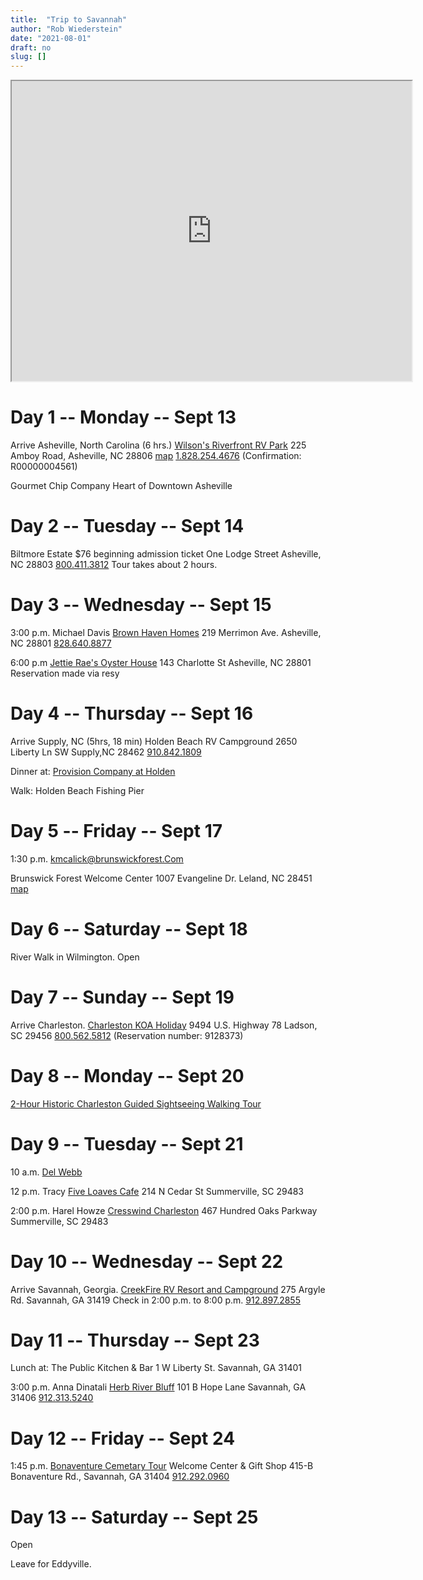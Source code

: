 ```yaml
---
title:  "Trip to Savannah"
author: "Rob Wiederstein"
date: "2021-08-01"
draft: no
slug: []
---
```


<iframe src="https://www.google.com/maps/d/embed?mid=1QzfH3KkQ3jnvZ7Y8ZwH7BGiUOy9BLX2A&hl=en" width="640" height="480"></iframe>


# Day 1 -- Monday -- Sept 13

Arrive Asheville, North Carolina (6 hrs.)
[Wilson's Riverfront RV Park](https://www.campspot.com/book/wilsonsrvpark)
225 Amboy Road, Asheville, NC 28806
[map](https://goo.gl/maps/JmVAByJksneAfcZH9)
<a href="tel:+18282544676">1.828.254.4676</a>
(Confirmation: R00000004561)

Gourmet Chip Company
Heart of Downtown Asheville

# Day 2 -- Tuesday -- Sept 14

Biltmore Estate
$76 beginning admission ticket
One Lodge Street Asheville, NC 28803
<a href="tel:+18004113812">800.411.3812</a>
Tour takes about 2 hours.

# Day 3 -- Wednesday -- Sept 15

3:00 p.m.
Michael Davis
[Brown Haven Homes](https://www.brownhavenhomes.com)
219 Merrimon Ave.
Asheville, NC 28801
<a href="tel:+18286408877">828.640.8877</a>

6:00 p.m
[Jettie Rae's Oyster House](https://jettieraes.com/)
143 Charlotte St
Asheville, NC 28801
Reservation made via resy

# Day 4 -- Thursday -- Sept 16
Arrive Supply, NC (5hrs, 18 min)
Holden Beach RV Campground
2650 Liberty Ln SW
Supply,NC 28462
<a href="tel:+19108421809">910.842.1809</a>

Dinner at:
[Provision Company at Holden](https://procohb.com/our-menu/)

Walk:
Holden Beach Fishing Pier

# Day 5 -- Friday -- Sept 17

1:30 p.m.
kmcalick@brunswickforest.Com
<!--Patrick Crean-->
Brunswick Forest
Welcome Center
1007 Evangeline Dr.
Leland, NC 28451 [map](https://www.google.com/maps/place/1007+Evangeline+Dr,+Leland,+NC+28451/@34.1965897,-78.0464519,17z/data=!3m1!4b1!4m5!3m4!1s0x89aa1967a4c8c2e9:0x53121516cb3ee43d!8m2!3d34.1965853!4d-78.0442632)


# Day 6 -- Saturday -- Sept 18

River Walk in Wilmington.
Open

# Day 7 -- Sunday -- Sept 19
Arrive Charleston.
[Charleston KOA Holiday](https://koa.com/campgrounds/charleston/)
9494 U.S. Highway 78
Ladson, SC 29456
<a href="tel:+800.562.5812">800.562.5812</a>
(Reservation number: 9128373)

# Day 8 -- Monday -- Sept 20

[2-Hour Historic Charleston Guided Sightseeing Walking Tour](https://www.tripadvisor.com/AttractionProductReview-g54171-d11456831-2_Hour_Historic_Charleston_Guided_Sightseeing_Walking_Tour-Charleston_South_Carolin.html)


# Day 9 -- Tuesday -- Sept 21

10 a.m. [Del Webb](https://www.delwebb.com/homes/south-carolina/charleston)

12 p.m.
Tracy
[Five Loaves Cafe](https://www.fiveloavescafe.com)
214 N Cedar St
Summerville, SC 29483

2:00 p.m.
Harel Howze
[Cresswind Charleston](https://www.kolterhomes.com/new-homes/cresswind-charlotte-north-carolina-active-adult-55-homes/)
467 Hundred Oaks Parkway
Summerville, SC 29483



# Day 10 -- Wednesday -- Sept 22

Arrive Savannah, Georgia.
[CreekFire RV Resort and Campground](https://www.creekfirerv.com/contact/?_ga=2.144069173.1850387545.1629481991-1353317392.1629481991)
275 Argyle Rd.
Savannah, GA 31419
Check in 2:00 p.m. to 8:00 p.m.
<a href="tel:+9128972855">912.897.2855</a>

# Day 11 -- Thursday -- Sept 23

Lunch at:
The Public Kitchen & Bar
1 W Liberty St.
Savannah, GA 31401

3:00 p.m.
Anna Dinatali
[Herb River Bluff](https://bit.ly/2X2UVi2)
101 B Hope Lane
Savannah, GA 31406
<a href="tel:+9123135240">912.313.5240</a>

# Day 12 -- Friday -- Sept 24

1:45 p.m.
[Bonaventure Cemetary Tour](https://bonaventurecemeterytours.com)
Welcome Center & Gift Shop
415-B Bonaventure Rd.,
Savannah, GA 31404
<a href="tel:9122920960">912.292.0960</a>

# Day 13 -- Saturday -- Sept 25

Open

Leave for Eddyville.
